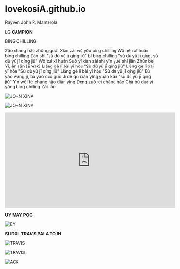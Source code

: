 # lovekosiA.github.io
Rayven John R. Manterola

LG **CAMPION**

BING CHILLING

 Zǎo shang hǎo zhōng guó!
Xiàn zài wǒ yǒu bing chilling
Wǒ hěn xǐ huān bing chilling
Dàn shì "sù dù yǔ jī qíng jiǔ" bǐ bing chilling
"sù dù yǔ jī qíng, sù dù yǔ jī qíng jiǔ"
Wǒ zuì xǐ huān
Suǒ yǐ xiàn zài shì yīn yuè shí jiān
Zhǔn bèi
Yī, èr, sān
[Break]
Liǎng gè lǐ bài yǐ hòu
"Sù dù yǔ jī qíng jiǔ"
Liǎng gè lǐ bài yǐ hòu
"Sù dù yǔ jī qíng jiǔ"
Liǎng gè lǐ bài yǐ hòu
"Sù dù yǔ jī qíng jiǔ"
Bù yào wàng jì, bù yào cuò guò
Jì dé qù diàn yǐng yuàn kàn "sù dù yǔ jī qíng jiǔ"
Yīn wéi fēi cháng hǎo diàn yǐng
Dòng zuò fēi cháng hǎo
Chà bù duō yī yàng bing chilling
Zài jiàn


![JOHN XINA](https://t2.genius.com/unsafe/288x259/https%3A%2F%2Fimages.genius.com%2Fb7856ba4b9670f426d8b347b3fc20a52.403x363x1.png)




![JOHN XINA](https://i.scdn.co/image/ab6761610000e5ebe1408498d7f528e3671616b1)




<iframe width="560" height="315" src="https://www.youtube.com/embed/sxT5bnowzcU" title="YouTube video player" frameborder="0" allow="accelerometer; autoplay; clipboard-write; encrypted-media; gyroscope; picture-in-picture; web-share" allowfullscreen></iframe>






**UY MAY POGI**


![EY](https://user-images.githubusercontent.com/122416151/211978639-c9413a86-8fd1-4675-86c5-b0f6d8353676.png)



**SI IDOL TRAVIS PALA TO IH**


![TRAVIS](https://scontent.fdvo2-2.fna.fbcdn.net/v/t39.30808-6/264122057_1086283421911873_2886460392285338080_n.jpg?_nc_cat=105&ccb=1-7&_nc_sid=174925&_nc_ohc=nRT-9GxUQJYAX-QyYtx&_nc_oc=AQnjFyrPAKL3bxy9dBjCbdIFbn5-CujQne-NuzDkSdKGNgeln-5J2TCN-31cquBAHjQ&_nc_ht=scontent.fdvo2-2.fna&oh=00_AfDS5P111T_TEPLu0c2l8EC-aEMmFGUxVspXjSpkld_JGw&oe=63C4315F)








![TRAVIS](https://scontent.fdvo2-2.fna.fbcdn.net/v/t39.30808-6/270109519_1099502693923279_4960260921376928541_n.jpg?_nc_cat=105&ccb=1-7&_nc_sid=174925&_nc_ohc=I6QYW6UtQL8AX_zCtNe&_nc_ht=scontent.fdvo2-2.fna&oh=00_AfD9ag9Qv6LRevRZVW780q0Euz_ZtgGY9FHwg_VcGXC9Zw&oe=63C3F337)








![ACK](https://scontent.fdvo2-1.fna.fbcdn.net/v/t39.30808-6/320701017_5678029555598866_3596077693573473470_n.jpg?stp=dst-jpg_s1080x2048&_nc_cat=108&ccb=1-7&_nc_sid=a4a2d7&_nc_ohc=TgVV2TUe1NoAX8JLeTE&_nc_ht=scontent.fdvo2-1.fna&oh=00_AfAcZTg9st1jfcCtvSejfFw5CnLu4gFVT5q8stcqXxWYuQ&oe=63C3DAEB)






